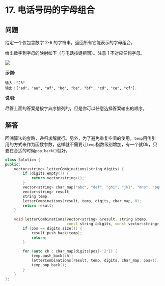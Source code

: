 # 17. 电话号码的字母组合

## 问题

给定一个仅包含数字 2-9 的字符串，返回所有它能表示的字母组合。

给出数字到字母的映射如下（与电话按键相同）。注意 1 不对应任何字母。

![](http://upload.wikimedia.org/wikipedia/commons/thumb/7/73/Telephone-keypad2.svg/200px-Telephone-keypad2.svg.png)

**示例:**
```
输入："23"
输出：["ad", "ae", "af", "bd", "be", "bf", "cd", "ce", "cf"].
```

**说明:**

尽管上面的答案是按字典序排列的，但是你可以任意选择答案输出的顺序。

## 解答
回溯算法的套路，递归求解就行。另外，为了避免重复空间的使用，`temp`用传引用的方式来作为函数参数，这样就不需要让`temp`指数级别增加，有一个就Ok，只要在合适的时候`pop_back()`就好。

```C++
class Solution {
public:
    vector<string> letterCombinations(string digits) {
        if (digits.empty()) {
            return vector<string>();
        }
        vector<string> char_map{"abc", "def", "ghi", "jkl", "mno", "pqrs", "tuv", "wxzy"};
        vector<string> result;
        string temp;
        letterCombinations(result, temp, digits, char_map, 0);
        return result;
    }
    
    void letterCombinations(vector<string> &result, string &temp, 
                            const string &digits, const vector<string> &char_map, int pos) {
        if (pos == digits.size()) {
            result.push_back(temp);
            return;
        }
        
        for (auto ch : char_map[digits[pos]-'2']) {
            temp.push_back(ch);
            letterCombinations(result, temp, digits, char_map, pos+1);
            temp.pop_back();
        }
    }
};
```
